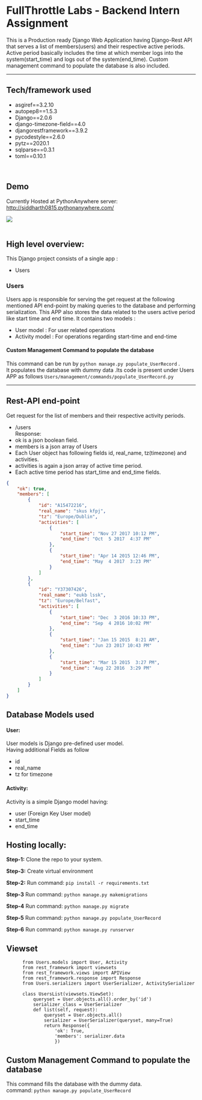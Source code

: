 # FullThrottle Labs - Backend Intern Assignment
This is a Production ready Django Web Application having Django-Rest API that serves a list of members(users) and their respective active periods. Active period basically includes the time at which member logs into the system(start_time) and logs out of the system(end_time). Custom management command to populate the database is also included.

---

## Tech/framework used
* asgiref==3.2.10
* autopep8==1.5.3
* Django==2.0.6
* django-timezone-field==4.0
* djangorestframework==3.9.2
* pycodestyle==2.6.0
* pytz==2020.1
* sqlparse==0.3.1
* toml==0.10.1
<br/>

## Demo
Currently Hosted at PythonAnywhere server: http://siddharth0815.pythonanywhere.com/
<br/>

![](Images/screencapture-siddharth0815-pythonanywhere-users-2020-06-20-23_16_58.png)
<br/>
<br/>

## High level overview:
This Django project consists of a single app :
* Users

### Users
Users app is responsible for serving the get request at the following mentioned API end-point by making queries to the database and performing serialization. This APP also stores the data related to the users active period like start time and end time. 
It contains two models :
* User model : For user related operations
* Activity model : For operations regarding start-time and end-time

#### Custom Management Command to populate the database
This command can be run by `python manage.py populate_UserRecord` .<br/>
It populates the database with dummy data .Its code is present under Users APP as follows `Users/management/commands/populate_UserRecord.py`

---
## Rest-API end-point

Get request for the list of members and their respective activity periods. <br/>

* /users <br/>
Response:
* ok is a json boolean field.
* members is a json array of Users
* Each User object has following fields id, real_name, tz(timezone) and activities.
* activities is again a json array of active time period.
* Each active time period has start_time and end_time fields.
```json
{
    "ok": true,
    "members": [
        {
            "id": "A15472216",
            "real_name": "skus kfpj",
            "tz": "Europe/Dublin",
            "activities": [
                {
                    "start_time": "Nov 27 2017 10:12 PM",
                    "end_time": "Oct  5 2017  4:37 PM"
                },
                {
                    "start_time": "Apr 14 2015 12:46 PM",
                    "end_time": "May  4 2017  3:23 PM"
                }
            ]
        },
        {
            "id": "Y37307426",
            "real_name": "eukb lssk",
            "tz": "Europe/Belfast",
            "activities": [
                {
                    "start_time": "Dec  3 2016 10:33 PM",
                    "end_time": "Sep  4 2016 10:02 PM"
                },
                {
                    "start_time": "Jan 15 2015  8:21 AM",
                    "end_time": "Jun 23 2017 10:43 PM"
                },
                {
                    "start_time": "Mar 15 2015  3:27 PM",
                    "end_time": "Aug 22 2016  3:29 PM"
                }
            ]
        }
    ]
}
```
## Database Models used

#### User:<br/>
User models is Django pre-defined user model. <br/>
Having additional Fields as follow <br/>
* id  
* real_name 
* tz for timezone 



#### Activity: <br/>
Activity is a simple Django model having:
* user (Foreign Key User model)
* start_time 
* end_time 

## Hosting locally:
**Step-1:** Clone the repo to your system.

**Step-3:** Create virtual environment

**Step-2:** Run command: `pip install -r requirements.txt`

**Step-3** Run command: `python manage.py makemigrations`

**Step-4** Run command: `python manage.py migrate`

**Step-5** Run command: `python manage.py populate_UserRecord`

**Step-6** Run command: `python manage.py runserver`
<br/>

## Viewset

         
          from Users.models import User, Activity
          from rest_framework import viewsets
          from rest_framework.views import APIView
          from rest_framework.response import Response
          from Users.serializers import UserSerializer, ActivitySerializer

          class UsersList(viewsets.ViewSet):
              queryset = User.objects.all().order_by('id')
              serializer_class = UserSerializer
              def list(self, request):
                  queryset = User.objects.all()
                  serializer = UserSerializer(queryset, many=True)
                  return Response({
                      'ok': True,
                      'members': serializer.data
                      })


     
## Custom Management Command to populate the database
This command fills the database with the dummy data.<br/>
command: `python manage.py populate_UserRecord` <br/>
